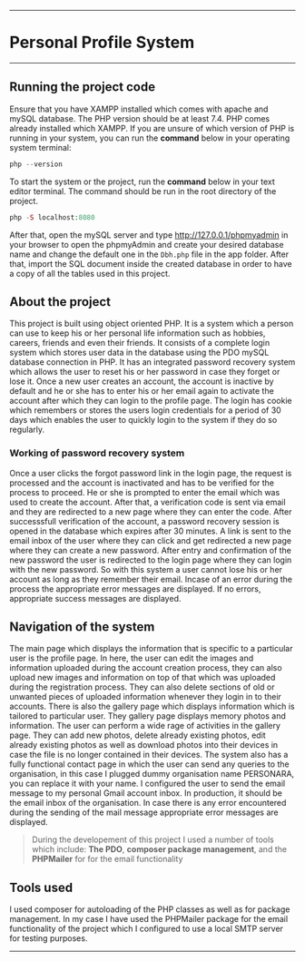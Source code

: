 ----
# **Personal** Profile System
---- 
## Running the project code
Ensure that you have XAMPP installed which comes with apache and mySQL database. The PHP version should be at least 7.4. PHP comes already installed which XAMPP. If you are unsure of which version of PHP  is running in your system, you can run the **command** below in your operating system terminal:

```php
php --version
```
To start the system or the project, run the **command** below in your text editor terminal. The command should be run in the root directory of the project.

```php
php -S localhost:8080
```
After that, open the mySQL server and type http://127.0.0.1/phpmyadmin in your browser to open the phpmyAdmin and create your desired database name and change the default one in the `Dbh.php` file in the app folder. After that, import the SQL document inside the created database in order to have a copy of all the tables used in this project.

## About the project

This project is built using object oriented PHP. It is a system which a person can use to keep his or her personal life information such as hobbies, careers, friends and even their friends.
It consists of a complete login system which stores user data in the database using the PDO mySQL database connection in PHP. It has an integrated password recovery system which  allows the user to reset his or her password in case they forget or lose it.
Once a new user creates an account, the account is inactive by default and he or she has to enter his or her email again to activate the account after which they can login to the profile page.
The login has cookie which remembers or stores the users login credentials for a period of 30 days which enables the user to quickly login to the system if they do so regularly.

### Working of password recovery system

Once a user clicks the forgot password link in the login page, the request is processed and the account is inactivated and has to be verified for the process to proceed. He or she is prompted to enter the email which was used to create the account. After that, a verification code is sent via email and they are redirected to a new page where they can enter the code.
After successsfull verification of the account, a password recovery session is opened in the database which expires after 30 minutes. A link is sent to the email inbox of the user where they can click and get redirected a new page where they can create a new password.
After entry and confirmation of the new password the user is redirected to the login page where  they can login with the new password. So with this system a user cannot lose his or her account as long as they remember their email.
Incase of an error during the process the appropriate error messages are displayed. If no errors, appropriate success messages are displayed.

## Navigation of the system 

The main page which displays the information that is specific to a particular user is the profile page. In here, the user can edit the images and information uploaded during the account creation process, they can also upload new images and information on top of that which was uploaded during the registration process. They can also delete sections of old or unwanted pieces of uploaded information whenever they login in to their accounts.
There is also the gallery page which displays information which is tailored to particular user. They gallery page displays memory photos and information.
The user can perform a wide rage of activities in the gallery page. They can add new photos,  delete already existing photos, edit already existing photos as well as download photos into their devices in case the file is no longer contained in their devices.
The system also has a fully functional contact page in which the user can send any queries to the organisation, in this case I plugged dummy organisation name PERSONARA, you can replace it with your name. I configured the user to send the email message to my personal Gmail account inbox. In production, it should be the email inbox of the organisation. 
In case there is any error encountered during the sending of the mail message appropriate error messages are displayed.

>During the developement of this project I used a number of tools which include:
>**__The PDO__**, **__composer package management__**, and the **__PHPMailer__** for 
>for the email functionality

## Tools used

I used composer for autoloading of the PHP classes as well as for package management. In my case I have used the PHPMailer package for the email functionality of the project which I configured to use  a local SMTP server for testing purposes.

----